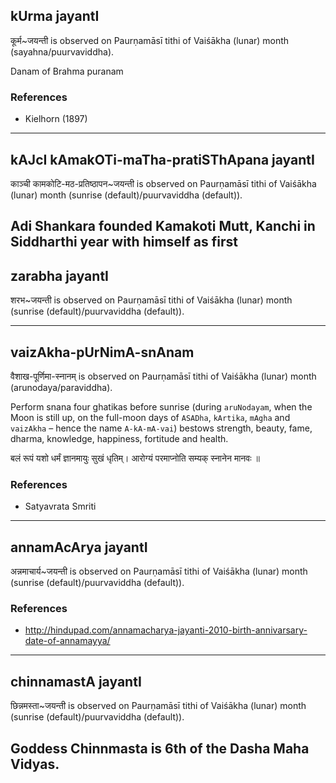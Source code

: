 ## kUrma jayantI

कूर्म~जयन्ती is observed on Paurṇamāsī tithi of Vaiśākha (lunar) month (sayahna/puurvaviddha).

Danam of Brahma puranam
### References
* Kielhorn (1897)

---
## kAJcI kAmakOTi-maTha-pratiSThApana jayantI

काञ्ची कामकोटि-मठ-प्रतिष्ठापन~जयन्ती is observed on Paurṇamāsī tithi of Vaiśākha (lunar) month (sunrise (default)/puurvaviddha (default)).

Adi Shankara founded Kamakoti Mutt, Kanchi in Siddharthi year with himself as first
---
## zarabha jayantI

शरभ~जयन्ती is observed on Paurṇamāsī tithi of Vaiśākha (lunar) month (sunrise (default)/puurvaviddha (default)).


---
## vaizAkha-pUrNimA-snAnam

वैशाख-पूर्णिमा-स्नानम् is observed on Paurṇamāsī tithi of Vaiśākha (lunar) month (arunodaya/paraviddha).

Perform snana four ghatikas before sunrise (during `aruNodayam`, when the Moon is still up, on the full-moon days of `ASADha`, `kArtika`, `mAgha` and `vaizAkha` – hence the name `A-kA-mA-vai`) bestows strength, beauty, fame, dharma, knowledge, happiness, fortitude and health.

बलं रूपं यशो धर्मं ज्ञानमायुः सुखं धृतिम्।
आरोग्यं परमाप्नोति सम्यक् स्नानेन मानवः ॥
### References
* Satyavrata Smriti

---
## annamAcArya jayantI

अन्नमाचार्य~जयन्ती is observed on Paurṇamāsī tithi of Vaiśākha (lunar) month (sunrise (default)/puurvaviddha (default)).


### References
* http://hindupad.com/annamacharya-jayanti-2010-birth-annivarsary-date-of-annamayya/

---
## chinnamastA jayantI

छिन्नमस्ता~जयन्ती is observed on Paurṇamāsī tithi of Vaiśākha (lunar) month (sunrise (default)/puurvaviddha (default)).

Goddess Chinnmasta is 6th of the Dasha Maha Vidyas.
---
